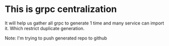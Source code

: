 # This is grpc centralization


It will help us gather all grpc to generate 1 time and many service can import it. Which restrict duplicate generation.


Note: I'm trying to push generated repo to github

